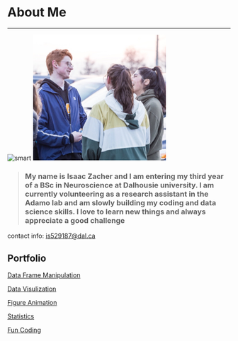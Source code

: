 # About Me
---

<img src="IMG-0044.JPG" alt="smart" width="300"/>        <img src="IMG-7352.JPG" alt="active" width="300"/>




> ### My name is Isaac Zacher and I am entering my third year of a BSc in Neuroscience at Dalhousie university. I am currently volunteering as a research assistant in the Adamo lab and am slowly building my coding and data science skills. I love to learn new things and always appreciate a good challenge 


contact info: is529187@dal.ca 




##  Portfolio

[Data Frame Manipulation ](open_multiple_files.md)  

[Data Visulization](Figure_Examples.md)

[Figure Animation](animation_ex.md)

[Statistics](stats_examples.md)

[Fun Coding](helpful_count.md) 
